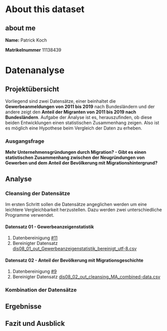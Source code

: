 # About this dataset
  ## about me
  **Name:** Patrick Koch
  
  **Matrikelnummer** 11138439
  
# Datenanalyse
## Projektübersicht
Vorliegend sind zwei Datensätze, einer beinhaltet die **Gewerbeanmeldungen von 2011 bis 2019** nach Bundesländern und der andere zeigt den **Anteil der Migranten von 2011 bis 2019 nach Bundesländern**.
Aufgabe der Analyse ist es, herauszufinden, ob diese beiden Entwicklungen einen statistischen Zusammenhang zeigen. Also ist es möglich eine Hypothese beim Vergleich der Daten zu erheben.

### Ausgangsfrage
**Mehr Unternehmensgründungen durch Migration? - Gibt es einen statistischen Zusammenhang zwischen der Neugründungen von Gewerben und dem Anteil der Bevölkerung mit Migrationshintergrund?**
## Analyse
### Cleansing der Datensätze
Im ersten Schritt sollen die Datensätze angeglichen werden um eine leichtere Vergleichbarkeit herzustellen. Dazu werden zwei unterschiedliche Programme verwendet.
#### Datensatz 01 - Gewerbeanzeigenstatistik
1. Datenbereinigung [#11](https://github.com/pkoch12/dis08a/issues/11)
2. Bereinigter Datensatz [dis08_01_out_Gewerbeanzeigenstatistik_bereinigt_utf-8.csv](dataset01/dis08_01_out_Gewerbeanzeigenstatistik_bereinigt_utf-8.csv)

#### Datensatz 02 - Anteil der Bevölkerung mit Migrationsgeschichte
1. Datenbereinigung [#9](https://github.com/pkoch12/dis08a/issues/9)
2. Bereinigter Datensatz [dis08_02_out_cleansing_MA_combined-data.csv](dataset02/dis08_02_out_cleansing_MA_combined-data.csv)

### Kombination der Datensätze

## Ergebnisse

## Fazit und Ausblick

